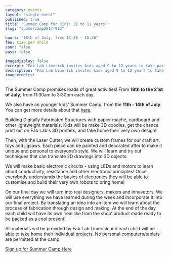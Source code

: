 ```yaml
---
category: events
layout: "single-event"
published: true
title: "Summer Camp for Kids! (9 to 12 years)"
slug: "summercamp2017-912"

hours: "18th of July, from 11:30 - 15:30"
fee: €120 per child
soon: false
past: false

imagedisplay: false
excerpt: "Fab Lab Limerick invites kids aged 9 to 12 years to take part in a 4-day Summer Camp, to explore their imagination and creativity using digital technologies!"
description: "Fab Lab Limerick invites kids aged 9 to 12 years to take part in a 4-day Summer Camp, to explore their imagination and creativity using digital technologies!"
imagecredits:
---
```


The Summer Camp promises loads of great activities! From **18th to the 21st of July**, from 11:30am to 3:30pm each day.

We also have an younger kids' Summer Camp, from the **11th - 14th of July**. You can get more details about that [here](http://fablab.saul.ie/events/summercamp2017-79).

Building Digitally Fabricated Structures with papier maché, cardboard and other lightweight materials.
Kids will be make 3D doodles, get the chance print out on Fab Lab's 3D printers, and take home their very own design!

Then, with the Laser Cutter, we will create custom frames for our craft art, toys and jigsaws. Each piece can be painted and decorated after to make it unique and personal to everyone’s style. We will learn and try out techniques that can translate 2D drawings into 3D objects.

We will make basic electronic circuits - using LEDs and motors to learn about conductivity, resistance and other electronic principles! Once everybody understands the basics of electronics they will be able to customise and build their very own robots to bring home!

On our final day we will turn into real designers, makers and innovators. We will use everything we have learned during the week and incorporate it into our final project. By translating an idea into an item we will learn about the process of fabrication through design and making. At the end of the day each child will have its own ‘real like from the shop’ product made ready to be packed as a cool present!

All materials will be provided by Fab Lab Limerick and each child will be able to take home their individual projects. No personal computers/tablets are permitted at the camp.

[Sign up for Summer Camp Here](https://fablablimerick.ticketleap.com/summer-camp-for-kids-9-12/)
